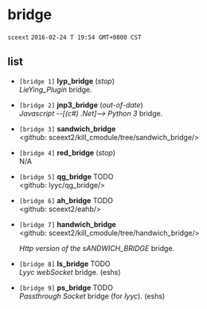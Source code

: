 <!-- bridge.md, sceext2/doc/, (sceext <sceext@foxmail.com>)
   - test201602241954
  -->

# bridge
`sceext` `2016-02-24 T 19:54 GMT+0800 CST`


## list

+ `[bridge 1]` **lyp_bridge** (*stop*) <br />
  *LieYing_Plugin* bridge. 

+ `[bridge 2]` **jnp3_bridge** (*out-of-date*) <br />
  *Javascript --[(c#) .Net]--> Python 3* bridge. 

+ `[bridge 3]` **sandwich_bridge** <br />
  &lt;github: sceext2/kill_cmodule/tree/sandwich_bridge/&gt;

+ `[bridge 4]` **red_bridge** (*stop*) <br />
  N/A

+ `[bridge 5]` **qg_bridge** TODO <br />
  &lt;github: lyyc/qg_bridge/&gt;

+ `[bridge 6]` **ah_bridge** TODO <br />
  &lt;github: sceext2/eahb/&gt;

+ `[bridge 7]` **handwich_bridge** <br />
  &lt;github: sceext2/kill_cmodule/tree/handwich_bridge/&gt;
  
  *Http version of the sANDWICH_BRIDGE* bridge. 

+ `[bridge 8]` **ls_bridge** TODO <br />
  *Lyyc webSocket* bridge. (eshs)

+ `[bridge 9]` **ps_bridge** TODO <br />
  *Passthrough Socket* bridge (for *lyyc*). (eshs)

<!-- end bridge.md -->



